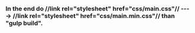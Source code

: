<h3> In the end do //link rel="stylesheet" href="css/main.css"// ----> //link rel="stylesheet" href="css/main.min.css"// than "gulp build". </h3>

